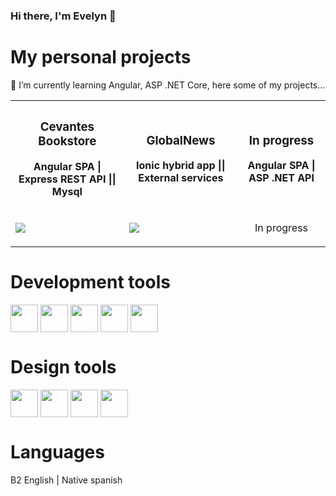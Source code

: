 ### Hi there, I'm Evelyn 👋

<!--
**EMoralesF/EMoralesF** is a ✨ _special_ ✨ repository because its `README.md` (this file) appears on your GitHub profile.

Here are some ideas to get you started:

- 🔭 I’m currently working on ...
- 🌱 I’m currently learning ...
- 👯 I’m looking to collaborate on ...
- 🤔 I’m looking for help with ...
- 💬 Ask me about ...
- 📫 How to reach me: ...
- 😄 Pronouns: ...
- ⚡ Fun fact: ...
--> 
# My personal projects

🌱 I’m currently learning Angular, ASP .NET Core, here some of my projects...

<table>
  <tr>
    <th><h3>Cevantes Bookstore</h3><p>Angular SPA | Express REST API || Mysql</h3></th>
    <th><h3>GlobalNews</h3><p>Ionic hybrid app || External services</p></th>
    <th><h3>In progress</h3><p>Angular SPA | ASP .NET API</p></th>
  </tr>
  <tr>
    <td><img align='center' src ='https://i.postimg.cc/FKk4XtSh/1-Tienda.png'></td>
    <td><img align='center' src ='https://i.postimg.cc/qB5dmMSz/composit.png'></td>
  <td> <p align='center'>In progress</p> </td>
  </tr>
</table>


# Development tools
<p align='left'>
<img width ='44px' align='center' src ='https://raw.githubusercontent.com/rahulbanerjee26/githubAboutMeGenerator/main/icons/javascript.svg'>



<img width ='44px' align='center' src ='https://raw.githubusercontent.com/rahulbanerjee26/githubAboutMeGenerator/main/icons/nodejs.svg'>
<img width ='44px' align='center' src ='https://raw.githubusercontent.com/rahulbanerjee26/githubAboutMeGenerator/main/icons/php.svg'>
<img width ='44px' align='center' src ='https://raw.githubusercontent.com/rahulbanerjee26/githubAboutMeGenerator/main/icons/git.svg'>
<img width ='44px' align='center' src ='https://raw.githubusercontent.com/rahulbanerjee26/githubAboutMeGenerator/main/icons/github.svg'>
</p>

# Design tools
<img width ='44px' align='center' src ='https://raw.githubusercontent.com/rahulbanerjee26/githubAboutMeGenerator/main/icons/html.svg'> <img width ='44px' align='center' src ='https://raw.githubusercontent.com/rahulbanerjee26/githubAboutMeGenerator/main/icons/css.svg'> <img width ='44px' align='center' src ='https://raw.githubusercontent.com/rahulbanerjee26/githubAboutMeGenerator/main/icons/bootstrap.svg'> <img width ='44px' align='center' src ='https://raw.githubusercontent.com/rahulbanerjee26/githubAboutMeGenerator/main/icons/sass.svg'>

# Languages
B2 English | Native spanish
